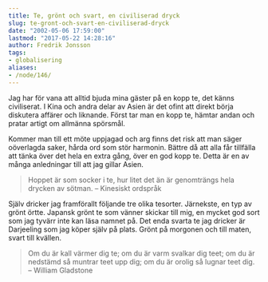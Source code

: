 ```yaml
---
title: Te, grönt och svart, en civiliserad dryck
slug: te-gront-och-svart-en-civiliserad-dryck
date: "2002-05-06 17:59:00"
lastmod: "2017-05-22 14:28:16"
author: Fredrik Jonsson
tags:
- globalisering
aliases:
- /node/146/
---
```

Jag har för vana att alltid bjuda mina gäster på en kopp te, det känns civiliserat. I Kina och andra delar av Asien är det ofint att direkt börja diskutera affärer och liknande. Först tar man en kopp te, hämtar andan och pratar artigt om allmänna spörsmål.

Kommer man till ett möte uppjagad och arg finns det risk att man säger oöverlagda saker, hårda ord som stör harmonin. Bättre då att alla får tillfälla att tänka över det hela en extra gång, över en god kopp te. Detta är en av många anledningar till att jag gillar Asien.

> Hoppet är som socker i te, hur litet det än är genomträngs hela drycken av sötman. –  Kinesiskt ordspråk

Själv dricker jag framförallt följande tre olika tesorter. Järnekste, en typ av grönt örtte. Japansk grönt te som vänner skickar till mig, en mycket god sort som jag tyvärr inte kan läsa namnet på. Det enda svarta te jag dricker är Darjeeling som jag köper själv på plats. Grönt på morgonen och till maten, svart till kvällen.

> Om du är kall värmer dig te; om du är varm svalkar dig teet; om du är nedstämd så muntrar teet upp dig; om du är orolig så lugnar teet dig. – William Gladstone
